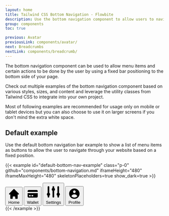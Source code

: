 ```yaml
---
layout: home
title: Tailwind CSS Bottom Navigation - Flowbite
description: Use the bottom navigation component to allow users to navigate through your website or application using a menu that is positioned to the bottom of the page
group: components
toc: true

previous: Avatar
previousLink: components/avatar/
next: Breadcrumbs
nextLink: components/breadcrumb/
---
```


The bottom navigation component can be used to allow menu items and certain actions to be done by the user by using a fixed bar positioning to the bottom side of your page.

Check out multiple examples of the bottom navigation component based on various styles, sizes, and content and leverage the utility classes from Tailwind CSS to integrate into your own project.

Most of following examples are recommended for usage only on mobile or tablet devices but you can also choose to use it on larger screens if you don't mind the extra white space.

## Default example

Use the default bottom navigation bar example to show a list of menu items as buttons to allow the user to navigate through your website based on a fixed position.

{{< example id="default-bottom-nav-example" class="p-0" github="components/bottom-navigation.md" iframeHeight="480" iframeMaxHeight="480" skeletonPlaceholders=true show_dark=true >}}
<div class="fixed bottom-0 left-0 z-50 w-full h-16 bg-white border-t border-gray-200 dark:bg-gray-700 dark:border-gray-600">
    <div class="grid h-full max-w-lg grid-cols-4 mx-auto">
        <button type="button" class="inline-flex flex-col items-center justify-center px-5 hover:bg-gray-50 dark:hover:bg-gray-800 group">
            <svg class="w-6 h-6 mb-1 text-gray-500 dark:text-gray-400 group-hover:text-blue-600 dark:group-hover:text-blue-500" fill="currentColor" viewBox="0 0 20 20" xmlns="http://www.w3.org/2000/svg" aria-hidden="true">
                <path d="M10.707 2.293a1 1 0 00-1.414 0l-7 7a1 1 0 001.414 1.414L4 10.414V17a1 1 0 001 1h2a1 1 0 001-1v-2a1 1 0 011-1h2a1 1 0 011 1v2a1 1 0 001 1h2a1 1 0 001-1v-6.586l.293.293a1 1 0 001.414-1.414l-7-7z"></path>
            </svg>
            <span class="text-sm text-gray-500 dark:text-gray-400 group-hover:text-blue-600 dark:group-hover:text-blue-500">Home</span>
        </button>
        <button type="button" class="inline-flex flex-col items-center justify-center px-5 hover:bg-gray-50 dark:hover:bg-gray-800 group">
            <svg class="w-6 h-6 mb-1 text-gray-500 dark:text-gray-400 group-hover:text-blue-600 dark:group-hover:text-blue-500" fill="currentColor" viewBox="0 0 20 20" xmlns="http://www.w3.org/2000/svg" aria-hidden="true">
                <path d="M4 4a2 2 0 00-2 2v1h16V6a2 2 0 00-2-2H4z"></path>
                <path clip-rule="evenodd" fill-rule="evenodd" d="M18 9H2v5a2 2 0 002 2h12a2 2 0 002-2V9zM4 13a1 1 0 011-1h1a1 1 0 110 2H5a1 1 0 01-1-1zm5-1a1 1 0 100 2h1a1 1 0 100-2H9z"></path>
            </svg>
            <span class="text-sm text-gray-500 dark:text-gray-400 group-hover:text-blue-600 dark:group-hover:text-blue-500">Wallet</span>
        </button>
        <button type="button" class="inline-flex flex-col items-center justify-center px-5 hover:bg-gray-50 dark:hover:bg-gray-800 group">
            <svg class="w-6 h-6 mb-1 text-gray-500 dark:text-gray-400 group-hover:text-blue-600 dark:group-hover:text-blue-500" fill="currentColor" viewBox="0 0 20 20" xmlns="http://www.w3.org/2000/svg" aria-hidden="true">
                <path d="M5 4a1 1 0 00-2 0v7.268a2 2 0 000 3.464V16a1 1 0 102 0v-1.268a2 2 0 000-3.464V4zM11 4a1 1 0 10-2 0v1.268a2 2 0 000 3.464V16a1 1 0 102 0V8.732a2 2 0 000-3.464V4zM16 3a1 1 0 011 1v7.268a2 2 0 010 3.464V16a1 1 0 11-2 0v-1.268a2 2 0 010-3.464V4a1 1 0 011-1z"></path>
            </svg>
            <span class="text-sm text-gray-500 dark:text-gray-400 group-hover:text-blue-600 dark:group-hover:text-blue-500">Settings</span>
        </button>
        <button type="button" class="inline-flex flex-col items-center justify-center px-5 hover:bg-gray-50 dark:hover:bg-gray-800 group">
            <svg class="w-6 h-6 mb-1 text-gray-500 dark:text-gray-400 group-hover:text-blue-600 dark:group-hover:text-blue-500" fill="currentColor" viewBox="0 0 20 20" xmlns="http://www.w3.org/2000/svg" aria-hidden="true">
                <path clip-rule="evenodd" fill-rule="evenodd" d="M18 10a8 8 0 11-16 0 8 8 0 0116 0zm-6-3a2 2 0 11-4 0 2 2 0 014 0zm-2 4a5 5 0 00-4.546 2.916A5.986 5.986 0 0010 16a5.986 5.986 0 004.546-2.084A5 5 0 0010 11z"></path>
            </svg>
            <span class="text-sm text-gray-500 dark:text-gray-400 group-hover:text-blue-600 dark:group-hover:text-blue-500">Profile</span>
        </button>
    </div>
</div>
{{< /example >}}